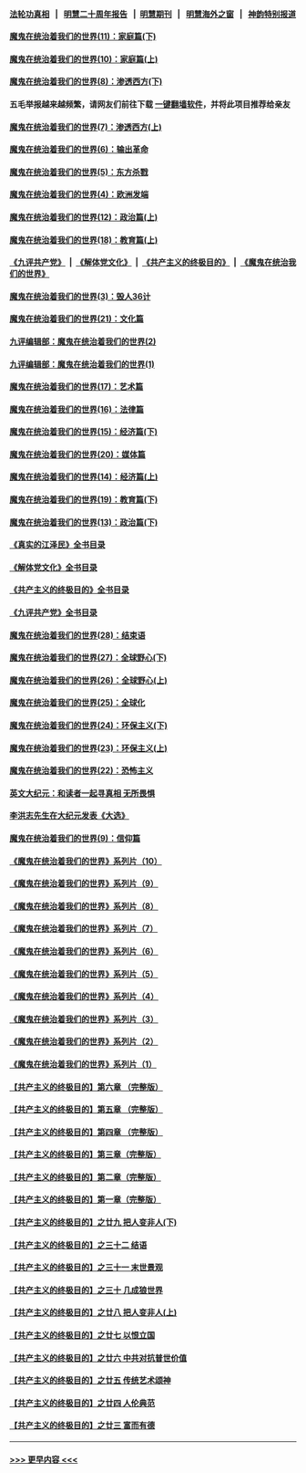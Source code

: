 #### [法轮功真相](https://github.com/gfw-breaker/truth/blob/master/README.md?t=0) &nbsp;&nbsp;|&nbsp;&nbsp; [明慧二十周年报告](https://github.com/gfw-breaker/mh-reports/blob/master/README.md?t=0) &nbsp;&nbsp;|&nbsp;&nbsp;[明慧期刊](https://github.com/gfw-breaker/mh-qikan) &nbsp;&nbsp;|&nbsp;&nbsp; [明慧海外之窗](https://github.com/gfw-breaker/mh-news/blob/master/README.md?t=0) &nbsp;&nbsp;|&nbsp;&nbsp; [神韵特别报道](https://github.com/gfw-breaker/mh-news/blob/master/shenyun.md?t=0)
#### [魔鬼在统治着我们的世界(11)：家庭篇(下)](../pages/nsc422/n10440961.md?t=11220950) 
#### [魔鬼在统治着我们的世界(10)：家庭篇(上)](../pages/nsc422/n10435448.md?t=11220950) 
#### [魔鬼在统治着我们的世界(8)：渗透西方(下)](../pages/nsc422/n10429603.md?t=11220950) 
#### 五毛举报越来越频繁，请网友们前往下载 [一键翻墙软件](https://github.com/gfw-breaker/ssr-accounts)，并将此项目推荐给亲友
#### [魔鬼在统治着我们的世界(7)：渗透西方(上)](../pages/nsc422/n10426013.md?t=11220950) 
#### [魔鬼在统治着我们的世界(6)：输出革命](../pages/nsc422/n10421536.md?t=11220950) 
#### [魔鬼在统治着我们的世界(5)：东方杀戮](../pages/nsc422/n10417707.md?t=11220950) 
#### [魔鬼在统治着我们的世界(4)：欧洲发端](../pages/nsc422/n10414890.md?t=11220950) 
#### [魔鬼在统治着我们的世界(12)：政治篇(上)](../pages/nsc422/n10444576.md?t=11220950) 
#### [魔鬼在统治着我们的世界(18)：教育篇(上)](../pages/nsc422/n10526970.md?t=11220950) 
#### [《九评共产党》](https://github.com/begood0513/9ping.md/blob/master/README.md) &nbsp;|&nbsp; [《解体党文化》](../../../../jtdwh.md/blob/master/README.md)  &nbsp;|&nbsp; [《共产主义的终极目的》](../../../../gczydzjmd.md/blob/master/README.md) &nbsp;|&nbsp; [《魔鬼在统治我们的世界》](../../../../mgztzwmdsj.md/blob/master/README.md) 
#### [魔鬼在统治着我们的世界(3)：毁人36计](../pages/nsc422/n10411583.md?t=11220950) 
#### [魔鬼在统治着我们的世界(21)：文化篇](../pages/nsc422/n10597706.md?t=11220950) 
#### [九评编辑部：魔鬼在统治着我们的世界(2)](../pages/nsc422/n10410036.md?t=11220950) 
#### [九评编辑部：魔鬼在统治着我们的世界(1)](../pages/nsc422/n10406825.md?t=11220950) 
#### [魔鬼在统治着我们的世界(17)：艺术篇](../pages/nsc422/n10499093.md?t=11220950) 
#### [魔鬼在统治着我们的世界(16)：法律篇](../pages/nsc422/n10485969.md?t=11220950) 
#### [魔鬼在统治着我们的世界(15)：经济篇(下)](../pages/nsc422/n10469975.md?t=11220950) 
#### [魔鬼在统治着我们的世界(20)：媒体篇](../pages/nsc422/n10586579.md?t=11220950) 
#### [魔鬼在统治着我们的世界(14)：经济篇(上)](../pages/nsc422/n10457370.md?t=11220950) 
#### [魔鬼在统治着我们的世界(19)：教育篇(下)](../pages/nsc422/n10564808.md?t=11220950) 
#### [魔鬼在统治着我们的世界(13)：政治篇(下)](../pages/nsc422/n10448270.md?t=11220950) 
#### [《真实的江泽民》全书目录](../pages/nsc422/n13721399.md?t=11220950) 
#### [《解体党文化》全书目录](../pages/nsc422/n13721157.md?t=11220950) 
#### [《共产主义的终极目的》全书目录](../pages/nsc422/n13721048.md?t=11220950) 
#### [《九评共产党》全书目录](../pages/nsc422/n13708085.md?t=11220950) 
#### [魔鬼在统治着我们的世界(28)：结束语](../pages/nsc422/n10936246.md?t=11220950) 
#### [魔鬼在统治着我们的世界(27)：全球野心(下)](../pages/nsc422/n10928319.md?t=11220950) 
#### [魔鬼在统治着我们的世界(26)：全球野心(上)](../pages/nsc422/n10900318.md?t=11220950) 
#### [魔鬼在统治着我们的世界(25)：全球化](../pages/nsc422/n10788205.md?t=11220950) 
#### [魔鬼在统治着我们的世界(24)：环保主义(下)](../pages/nsc422/n10695307.md?t=11220950) 
#### [魔鬼在统治着我们的世界(23)：环保主义(上)](../pages/nsc422/n10688613.md?t=11220950) 
#### [魔鬼在统治着我们的世界(22)：恐怖主义](../pages/nsc422/n10614727.md?t=11220950) 
#### [英文大纪元：和读者一起寻真相 无所畏惧](../pages/nsc422/n12542027.md?t=11220950) 
#### [李洪志先生在大纪元发表《大选》](../pages/nsc422/n12534746.md?t=11220950) 
#### [魔鬼在统治着我们的世界(9)：信仰篇](../pages/nsc422/n10432159.md?t=11220950) 
#### [《魔鬼在统治着我们的世界》系列片（10）](../pages/nsc422/n12292670.md?t=11220950) 
#### [《魔鬼在统治着我们的世界》系列片（9）](../pages/nsc422/n12290859.md?t=11220950) 
#### [《魔鬼在统治着我们的世界》系列片（8）](../pages/nsc422/n12287445.md?t=11220950) 
#### [《魔鬼在统治着我们的世界》系列片（7）](../pages/nsc422/n12283425.md?t=11220950) 
#### [《魔鬼在统治着我们的世界》系列片（6）](../pages/nsc422/n12282314.md?t=11220950) 
#### [《魔鬼在统治着我们的世界》系列片（5）](../pages/nsc422/n12281419.md?t=11220950) 
#### [《魔鬼在统治着我们的世界》系列片（4）](../pages/nsc422/n12274024.md?t=11220950) 
#### [《魔鬼在统治着我们的世界》系列片（3）](../pages/nsc422/n12271322.md?t=11220950) 
#### [《魔鬼在统治着我们的世界》系列片（2）](../pages/nsc422/n12269049.md?t=11220950) 
#### [《魔鬼在统治着我们的世界》系列片（1）](../pages/nsc422/n12267575.md?t=11220950) 
#### [【共产主义的终极目的】第六章 （完整版）](../pages/nsc422/n11428913.md?t=11220950) 
#### [【共产主义的终极目的】第五章 （完整版）](../pages/nsc422/n11428912.md?t=11220950) 
#### [【共产主义的终极目的】第四章 （完整版）](../pages/nsc422/n11428907.md?t=11220950) 
#### [【共产主义的终极目的】第三章（完整版）](../pages/nsc422/n11428848.md?t=11220950) 
#### [【共产主义的终极目的】第二章（完整版）](../pages/nsc422/n11428831.md?t=11220950) 
#### [【共产主义的终极目的】第一章（完整版）](../pages/nsc422/n11417651.md?t=11220950) 
#### [【共产主义的终极目的】之廿九 把人变非人(下)](../pages/nsc422/n11344140.md?t=11220950) 
#### [【共产主义的终极目的】之三十二 结语](../pages/nsc422/n11360535.md?t=11220950) 
#### [【共产主义的终极目的】之三十一 末世景观](../pages/nsc422/n11351129.md?t=11220950) 
#### [【共产主义的终极目的】之三十 几成狼世界](../pages/nsc422/n11348280.md?t=11220950) 
#### [【共产主义的终极目的】之廿八 把人变非人(上)](../pages/nsc422/n11340492.md?t=11220950) 
#### [【共产主义的终极目的】之廿七 以恨立国](../pages/nsc422/n11336944.md?t=11220950) 
#### [【共产主义的终极目的】之廿六 中共对抗普世价值](../pages/nsc422/n11324785.md?t=11220950) 
#### [【共产主义的终极目的】之廿五 传统艺术颂神](../pages/nsc422/n11296396.md?t=11220950) 
#### [【共产主义的终极目的】之廿四 人伦典范](../pages/nsc422/n11296397.md?t=11220950) 
#### [【共产主义的终极目的】之廿三 富而有德](../pages/nsc422/n11283598.md?t=11220950) 

----
#### [ >>> 更早内容 <<< ](../indexes/nsc422-earlier.md)
